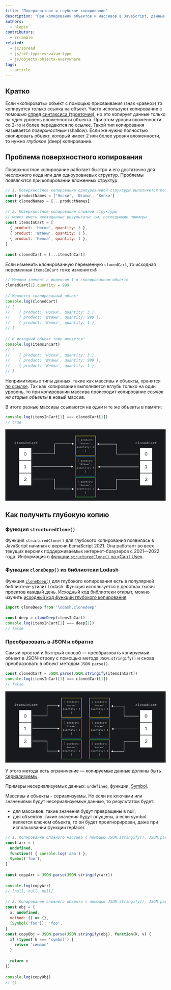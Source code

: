 ```yaml
---
title: "Поверхностное и глубокое копирование"
description: "При копировании объектов и массивов в JavaScript, данные копируются только на один уровень вглубь."
authors:
  - nlopin
contributors:
  - rrramble
related:
  - js/spread
  - js/ref-type-vs-value-type
  - js/objects-objects-everywhere
tags:
  - article
---
```


## Кратко

Если «копировать» объект с помощью присваивания (знак «равно») то копируется только ссылка на объект.
Часто используют копирование с помощью [спред синтаксиса (троеточие)](https://doka.guide/js/spread/), но это копирует данные только на _один_ уровень вложенности объекта. При этом уровни вложенности со 2-го и более передаются по ссылке. Такой тип копирования называется _поверхностным_ (shallow).
Если же нужно полностью скопировать объект, который имеет 2 или более уровня вложенности, то нужно _глубокое_ (deep) копирование.

## Проблема поверхностного копирования

Поверхностное копирование работает быстро и его достаточно для несложного кода или для одноуровневых структур. Проблемы появляются при копировании вложенных структур:

```js
// 1. Поверхностное копирование одноуровневой структуры выполняется без проблем
const productNames = ['Носки', 'Штаны', 'Кепка']
const clonedNames = [...productNames]

// 2. Поверхностное копирование сложной структуры
// может иметь неожиданные результаты: см. последующие примеры
const itemsInCart = [
  { product: 'Носки', quantity: 3 },
  { product: 'Штаны', quantity: 1 },
  { product: 'Кепка', quantity: 1 },
]

const clonedCart = [...itemsInCart]
```

Если изменить клонированную переменную `clonedCart`, то исходная переменная `itemsInCart` тоже изменится!:

```js
// Меняем элемент с индексом 1 в скопированном объекте
clonedCart[1].quantity = 999

// Меняется скопированный объект
console.log(clonedCart)
// [
//    { product: 'Носки', quantity: 3 },
//    { product: 'Штаны', quantity: 999 },
//    { product: 'Кепка', quantity: 1 },
// ]

// И исходный объект тоже меняется!
console.log(itemsInCart)
// [
//    { product: 'Носки', quantity: 3 },
//    { product: 'Штаны', quantity: 999 },
//    { product: 'Кепка', quantity: 1 },
// ]
```

Непримитивные типы данных, такие как массивы и объекты, хранятся [по ссылке](/js/ref-type-vs-value-type/#ssylochnye-tipy-dannyh). Так как копирование выполняется вглубь только на один уровень, то при копировании массива происходит копирование _ссылок на старые объекты_ в новый массив.

В итоге разные массивы ссылаются на одни и те же объекты в памяти:

```js
console.log(itemsInCart[1] === clonedCart[1])
// true
```

![Результат поверхностного копирования массива](images/shallow.png)

## Как получить глубокую копию

### Функция `structuredClone()`

Функция `structuredClone()` для глубокого копирования появилась в JavaScript начиная с версии EcmaScript 2021. Она работает во всех текущих версиях поддерживаемых интернет-браузеров с 2021—2022 года. Информация о [функции `structuredClone()` на «Can I Use»](https://caniuse.com/?search=structuredClone).

### Функция `cloneDepp()` из библиотеки Lodash

Функция [`cloneDeep()`](https://lodash.com/docs/4.17.15#cloneDeep) для глубокого копирования есть в популярной библиотеке утилит Lodash. Функция используется в десятках тысяч проектов каждый день. Исходный код библиотеки открыт, можно изучить [исходный код функции глубокого копирования](https://github.com/lodash/lodash/blob/4.17.15/lodash.js#L2620).

```js
import cloneDeep from 'lodash.clonedeep'

const deep = cloneDeep(itemsInCart)
console.log(itemsInCart[1] === deep[1])
// false
```

### Преобразовать в JSON и обратно

Самый простой и быстрый способ — преобразовать копируемый объект в JSON-строку с помощью метода `JSON.stringify()` и снова преобразовать в объект методом `JSON.parse()`.

```js
const clonedCart = JSON.parse(JSON.stringify(itemsInCart))
console.log(itemsInCart[1] === clonedCart[1])
// false
```

![Результат глубокого копирования массива](images/deep.png)

У этого метода есть ограничение — копируемые данные должны быть [сериализуемы](https://ru.wikipedia.org/wiki/%D0%A1%D0%B5%D1%80%D0%B8%D0%B0%D0%BB%D0%B8%D0%B7%D0%B0%D1%86%D0%B8%D1%8F).

Примеры несериализуемых данных: `undefined`, функции, [Symbol](/js/symbol/).

Массивы и объекты - сериализуемы. Но если их ключами или значениями будут несериализуемые данные, то результатом будет:

- для массивов: такие значения будут превращены в null;
- для объектов: такие значения будут опущены, а если symbol является ключом объекта, то он будет проигнорирован, даже при использовании функции replacer.

```js
// 1. Копирование сложного массива с помощью JSON.stringify(), JSON.parse()
const arr = [
  undefined,
  function() { console.log('aaa') },
  Symbol('foo'),
]

const copyArr = JSON.parse(JSON.stringify(arr))

console.log(copyArr)
// [null, null, null]

// 2. Копирование сложного объекта с помощью JSON.stringify(), JSON.parse()
const obj = {
  a: undefined,
  method: () => {},
  [Symbol('foo')]: 'foo',
}
const copyObj = JSON.parse(JSON.stringify(obj), function(k, v) {
  if (typeof k === 'symbol') {
    return 'символ'
  }

  return v
})

console.log(copyObj)
// {}
```
